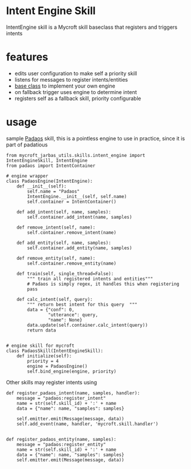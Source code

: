 # Intent Engine Skill

IntentEngine skill is a Mycroft skill baseclass that registers and triggers intents

# features

- edits user configuration to make self a priority skill
- listens for messages to register intents/entities
- [base class](https://github.com/JarbasAl/mycroft_jarbas_utils/blob/py3/mycroft_jarbas_utils/intent/engine.md) to implement your own engine
- on fallback trigger uses engine to determine intent
- registers self as a fallback skill, priority configurable

# usage

sample [Padaos](https://github.com/MatthewScholefield/padaos) skill, this is a pointless engine to use in practice, since it is part of padatious

    from mycroft_jarbas_utils.skills.intent_engine import IntentEngineSkill, IntentEngine
    from padaos import IntentContainer
    
    # engine wrapper
    class PadaosEngine(IntentEngine):
        def __init__(self):
            self.name = "Padaos"
            IntentEngine.__init__(self, self.name)
            self.container = IntentContainer()
    
        def add_intent(self, name, samples):
            self.container.add_intent(name, samples)
    
        def remove_intent(self, name):
            self.container.remove_intent(name)
    
        def add_entity(self, name, samples):
            self.container.add_entity(name, samples)
    
        def remove_entity(self, name):
            self.container.remove_entity(name)
    
        def train(self, single_thread=False):
            """ train all registered intents and entities"""
            # Padaos is simply regex, it handles this when registering
            pass
    
        def calc_intent(self, query):
            """ return best intent for this query  """
            data = {"conf": 0,
                    "utterance": query,
                    "name": None}
            data.update(self.container.calc_intent(query))
            return data
    
    
    # engine skill for mycroft
    class PadaosSkill(IntentEngineSkill):
        def initialize(self):
            priority = 4
            engine = PadaosEngine()
            self.bind_engine(engine, priority)
            
            
Other skills may register intents using


    def register_padaos_intent(name, samples, handler):
        message = "padaos:register_intent"
        name = str(self.skill_id) + ':' + name
        data = {"name": name, "samples": samples}
                
        self.emitter.emit(Message(message, data))
        self.add_event(name, handler, 'mycroft.skill.handler')
    
    
    def register_padaos_entity(name, samples):
        message = "padaos:register_entity"
        name = str(self.skill_id) + ':' + name
        data = {"name": name, "samples": samples}
        self.emitter.emit(Message(message, data))
